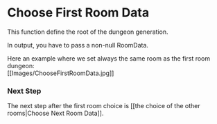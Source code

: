 # Choose First Room Data

This function define the root of the dungeon generation.

In output, you have to pass a non-null RoomData.

Here an example where we set always the same room as the first room dungeon:\
[[Images/ChooseFirstRoomData.jpg]]


### **Next Step**
The next step after the first room choice is [[the choice of the other rooms|Choose Next Room Data]].